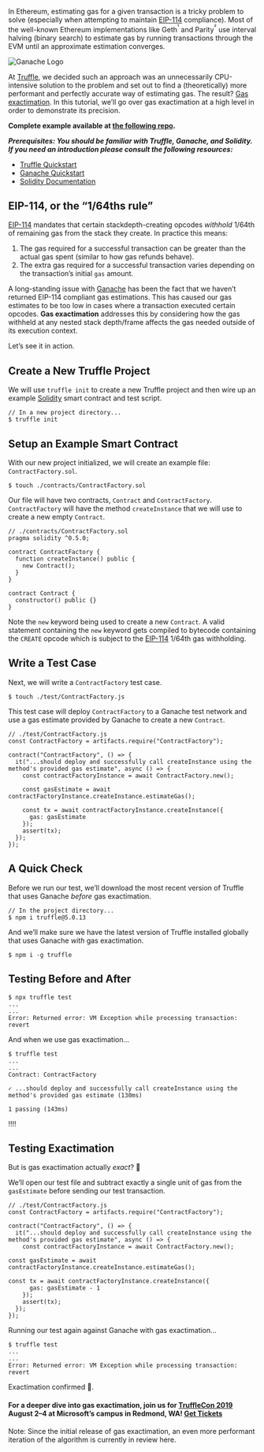 In Ethereum, estimating gas for a given transaction is a tricky problem to solve (especially when attempting to maintain [EIP-114](https://github.com/ethereum/EIPs/issues/114) compliance). Most of the well-known Ethereum implementations like Geth<sup>¹</sup> and Parity<sup>²</sup> use interval halving (binary search) to estimate gas by running transactions through the EVM until an approximate estimation converges.

![Ganache Logo](/img/ganache-logo-h-dark.svg)

At [Truffle](https://www.trufflesuite.com/), we decided such an approach was an unnecessarily CPU-intensive solution to the problem and set out to find a (theoretically) more performant and perfectly accurate way of estimating gas. The result? [Gas exactimation](https://github.com/trufflesuite/ganache-cli/releases/tag/v6.4.2). In this tutorial, we’ll go over gas exactimation at a high level in order to demonstrate its precision.

**Complete example available at [the following repo](https://github.com/trufflesuite/gas-exactimation-tutorial).**

**_Prerequisites: You should be familiar with Truffle, Ganache, and Solidity. If you need an introduction please consult the following resources:_**

* [Truffle Quickstart](https://truffleframework.com/docs/truffle/quickstart)
* [Ganache Quickstart](https://www.trufflesuite.com/docs/ganache/quickstart)
* [Solidity Documentation](https://solidity.readthedocs.io/en/v0.5.9/index.html)

## EIP-114, or the “1/64ths rule”

[EIP-114](https://github.com/ethereum/EIPs/issues/114) mandates that certain stackdepth-creating opcodes _withhold_ 1/64th of remaining gas from the stack they create. In practice this means:

1. The gas required for a successful transaction can be greater than the actual gas spent (similar to how gas refunds behave).
2. The extra gas required for a successful transaction varies depending on the transaction’s initial `gas` amount.

A long-standing issue with [Ganache](https://www.trufflesuite.com/ganache) has been the fact that we haven’t returned EIP-114 compliant gas estimations. This has caused our gas estimates to be too low in cases where a transaction executed certain opcodes. **Gas exactimation** addresses this by considering how the gas withheld at any nested stack depth/frame affects the gas needed outside of its execution context.

Let’s see it in action.

## Create a New Truffle Project

We will use `truffle init` to create a new Truffle project and then wire up an example [Solidity](https://solidity.readthedocs.io/en/v0.5.9/index.html) smart contract and test script.

```shell
// In a new project directory...
$ truffle init
```

## Setup an Example Smart Contract

With our new project initialized, we will create an example file: `ContractFactory.sol`.

```shell
$ touch ./contracts/ContractFactory.sol
```

Our file will have two contracts, `Contract` and `ContractFactory`. `ContractFactory` will have the method `createInstance` that we will use to create a new empty `Contract`.

```
// ./contracts/ContractFactory.sol
pragma solidity ^0.5.0;

contract ContractFactory {
  function createInstance() public {
    new Contract();
  }
}

contract Contract {
  constructor() public {}
}
```

Note the `new` keyword being used to create a new `Contract`. A valid statement containing the `new` keyword gets compiled to bytecode containing the `CREATE` opcode which is subject to the [EIP-114](https://github.com/ethereum/EIPs/issues/114#issue-160782694) 1/64th gas withholding.

## Write a Test Case

Next, we will write a `ContractFactory` test case.

```shell
$ touch ./test/ContractFactory.js
```

This test case will deploy `ContractFactory` to a Ganache test network and use a gas estimate provided by Ganache to create a new `Contract`.

```
// ./test/ContractFactory.js
const ContractFactory = artifacts.require("ContractFactory");

contract("ContractFactory", () => {
  it("...should deploy and successfully call createInstance using the method's provided gas estimate", async () => {
    const contractFactoryInstance = await ContractFactory.new();

    const gasEstimate = await contractFactoryInstance.createInstance.estimateGas();

    const tx = await contractFactoryInstance.createInstance({
      gas: gasEstimate
    });
    assert(tx);
  });
});
```

## A Quick Check

Before we run our test, we’ll download the most recent version of Truffle that uses Ganache _before_ gas exactimation.

```shell
// In the project directory...
$ npm i truffle@5.0.13
```

And we’ll make sure we have the latest version of Truffle installed globally that uses Ganache _with_ gas exactimation.

```shell
$ npm i -g truffle
```

## Testing Before and After

```shell
$ npx truffle test
...
...
Error: Returned error: VM Exception while processing transaction: revert
```

And when we use gas exactimation...

```shell
$ truffle test
...
...
Contract: ContractFactory

✓ ...should deploy and successfully call createInstance using the method's provided gas estimate (130ms)

1 passing (143ms)
```

!!!!

## Testing Exactimation

But is gas exactimation actually _exact_? 🤔

We’ll open our test file and subtract exactly a single unit of gas from the `gasEstimate` before sending our test transaction.

```shell
// ./test/ContractFactory.js
const ContractFactory = artifacts.require("ContractFactory");

contract("ContractFactory", () => {
  it("...should deploy and successfully call createInstance using the method's provided gas estimate", async () => {
    const contractFactoryInstance = await ContractFactory.new();

const gasEstimate = await contractFactoryInstance.createInstance.estimateGas();

const tx = await contractFactoryInstance.createInstance({
      gas: gasEstimate - 1
    });
    assert(tx);
  });
});
```

Running our test again against Ganache with gas exactimation...

```shell
$ truffle test
...
...
Error: Returned error: VM Exception while processing transaction: revert
```

Exactimation confirmed 🚀.

#### For a deeper dive into gas exactimation, join us for [TruffleCon 2019](https://www.trufflesuite.com/trufflecon2019?utm_source=medium&utm_medium=banner&utm_campaign=medium) August 2–4 at Microsoft’s campus in Redmond, WA! [Get Tickets](https://www.eventbrite.com/e/trufflecon-2019-blockchain-developer-conference-tickets-58020862963?aff=Medium&utm_source=medium&utm_medium=banner&utm_campaign=medium)

Note: Since the initial release of gas exactimation, an even more performant iteration of the algorithm is currently in review here.

[1]: [https://github.com/ethereum/go-ethereum/blob/master/accounts/abi/bind/backends/simulated.go#L267](https://github.com/ethereum/go-ethereum/blob/master/accounts/abi/bind/backends/simulated.go#L267)

[2]: [https://github.com/paritytech/parity-ethereum/blob/master/ethcore/src/client/client.rs#L1658](https://github.com/paritytech/parity-ethereum/blob/master/ethcore/src/client/client.rs#L1658)